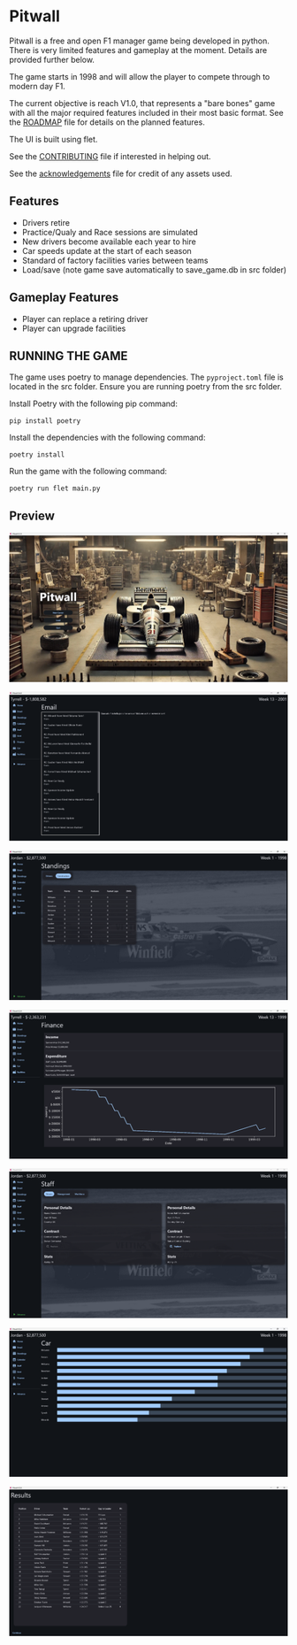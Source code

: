 # Pitwall

Pitwall is a free and open F1 manager game being developed in python. There is very limited features and gameplay at the moment. Details are provided further below.

The game starts in 1998 and will allow the player to compete through to modern day F1.

The current objective is reach V1.0, that represents a "bare bones" game with all the major required features included in their most basic format. See the [ROADMAP](Roadmap.md) file for details on the planned features.

The UI is built using flet.

See the [CONTRIBUTING](Contributing.md) file if interested in helping out.

See the [acknowledgements](acknowledgements.md) file for credit of any assets used.

## Features

- Drivers retire
- Practice/Qualy and Race sessions are simulated
- New drivers become available each year to hire
- Car speeds update at the start of each season
- Standard of factory facilities varies between teams
- Load/save (note game save automatically to save_game.db in src folder)


## Gameplay Features

- Player can replace a retiring driver
- Player can upgrade facilities


## RUNNING THE GAME

The game uses poetry to manage dependencies. The `pyproject.toml` file is located in the src folder. Ensure you are running poetry from the src folder.

Install Poetry with the following pip command:

```
pip install poetry
```

Install the dependencies with the following command:

```
poetry install
```

Run the game with the following command:

```
poetry run flet main.py
```
 
## Preview

![p0](preview/title_screen.png)

![p1](preview/preview1.png)

![p2](preview/preview2.png)

![p3](preview/preview3.png)

![p4](preview/preview4.png)

![p5](preview/preview5.png)

![p6](preview/preview6.png)
